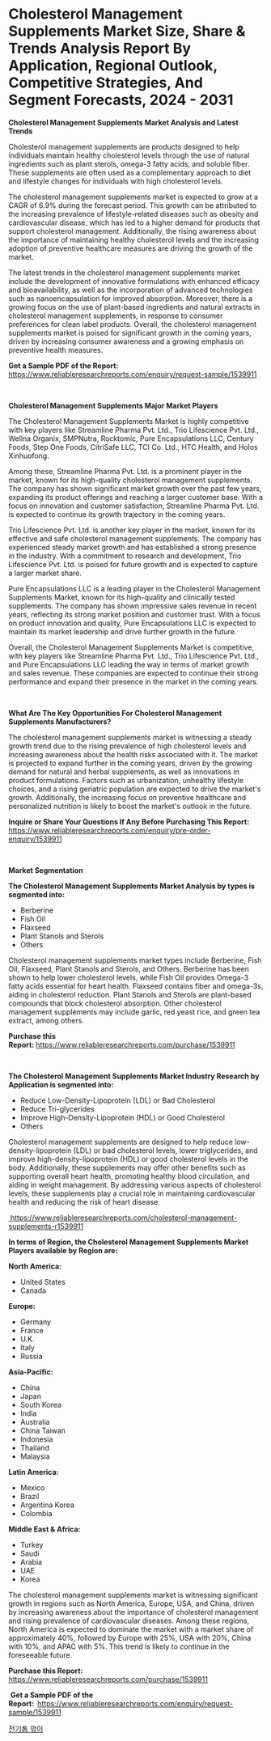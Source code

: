 <p><h1>Cholesterol Management Supplements Market Size, Share & Trends Analysis Report By Application, Regional Outlook, Competitive Strategies, And Segment Forecasts, 2024 - 2031</h1></p><p><strong>Cholesterol Management Supplements Market Analysis and Latest Trends</strong></p>
<p><p>Cholesterol management supplements are products designed to help individuals maintain healthy cholesterol levels through the use of natural ingredients such as plant sterols, omega-3 fatty acids, and soluble fiber. These supplements are often used as a complementary approach to diet and lifestyle changes for individuals with high cholesterol levels.</p><p>The cholesterol management supplements market is expected to grow at a CAGR of 6.9% during the forecast period. This growth can be attributed to the increasing prevalence of lifestyle-related diseases such as obesity and cardiovascular disease, which has led to a higher demand for products that support cholesterol management. Additionally, the rising awareness about the importance of maintaining healthy cholesterol levels and the increasing adoption of preventive healthcare measures are driving the growth of the market.</p><p>The latest trends in the cholesterol management supplements market include the development of innovative formulations with enhanced efficacy and bioavailability, as well as the incorporation of advanced technologies such as nanoencapsulation for improved absorption. Moreover, there is a growing focus on the use of plant-based ingredients and natural extracts in cholesterol management supplements, in response to consumer preferences for clean label products. Overall, the cholesterol management supplements market is poised for significant growth in the coming years, driven by increasing consumer awareness and a growing emphasis on preventive health measures.</p></p>
<p><strong>Get a Sample PDF of the Report:&nbsp;</strong> <a href="https://www.reliableresearchreports.com/enquiry/request-sample/1539911">https://www.reliableresearchreports.com/enquiry/request-sample/1539911</a></p>
<p>&nbsp;</p>
<p><strong>Cholesterol Management Supplements Major Market Players</strong></p>
<p><p>The Cholesterol Management Supplements Market is highly competitive with key players like Streamline Pharma Pvt. Ltd., Trio Lifescience Pvt. Ltd., Wellna Organix, SMPNutra, Rocktomic, Pure Encapsulations LLC, Century Foods, Step One Foods, CitriSafe LLC, TCI Co. Ltd., HTC Health, and Holos Xinhuofong.</p><p>Among these, Streamline Pharma Pvt. Ltd. is a prominent player in the market, known for its high-quality cholesterol management supplements. The company has shown significant market growth over the past few years, expanding its product offerings and reaching a larger customer base. With a focus on innovation and customer satisfaction, Streamline Pharma Pvt. Ltd. is expected to continue its growth trajectory in the coming years.</p><p>Trio Lifescience Pvt. Ltd. is another key player in the market, known for its effective and safe cholesterol management supplements. The company has experienced steady market growth and has established a strong presence in the industry. With a commitment to research and development, Trio Lifescience Pvt. Ltd. is poised for future growth and is expected to capture a larger market share.</p><p>Pure Encapsulations LLC is a leading player in the Cholesterol Management Supplements Market, known for its high-quality and clinically tested supplements. The company has shown impressive sales revenue in recent years, reflecting its strong market position and customer trust. With a focus on product innovation and quality, Pure Encapsulations LLC is expected to maintain its market leadership and drive further growth in the future.</p><p>Overall, the Cholesterol Management Supplements Market is competitive, with key players like Streamline Pharma Pvt. Ltd., Trio Lifescience Pvt. Ltd., and Pure Encapsulations LLC leading the way in terms of market growth and sales revenue. These companies are expected to continue their strong performance and expand their presence in the market in the coming years.</p></p>
<p>&nbsp;</p>
<p><strong>What Are The Key Opportunities For Cholesterol Management Supplements Manufacturers?</strong></p>
<p><p>The cholesterol management supplements market is witnessing a steady growth trend due to the rising prevalence of high cholesterol levels and increasing awareness about the health risks associated with it. The market is projected to expand further in the coming years, driven by the growing demand for natural and herbal supplements, as well as innovations in product formulations. Factors such as urbanization, unhealthy lifestyle choices, and a rising geriatric population are expected to drive the market's growth. Additionally, the increasing focus on preventive healthcare and personalized nutrition is likely to boost the market's outlook in the future.</p></p>
<p><strong>Inquire or Share Your Questions If Any Before Purchasing This Report:</strong> <a href="https://www.reliableresearchreports.com/enquiry/pre-order-enquiry/1539911">https://www.reliableresearchreports.com/enquiry/pre-order-enquiry/1539911</a></p>
<p>&nbsp;</p>
<p><strong>Market Segmentation</strong></p>
<p><strong>The Cholesterol Management Supplements Market Analysis by types is segmented into:</strong></p>
<p><ul><li>Berberine</li><li>Fish Oil</li><li>Flaxseed</li><li>Plant Stanols and Sterols</li><li>Others</li></ul></p>
<p><p>Cholesterol management supplements market types include Berberine, Fish Oil, Flaxseed, Plant Stanols and Sterols, and Others. Berberine has been shown to help lower cholesterol levels, while Fish Oil provides Omega-3 fatty acids essential for heart health. Flaxseed contains fiber and omega-3s, aiding in cholesterol reduction. Plant Stanols and Sterols are plant-based compounds that block cholesterol absorption. Other cholesterol management supplements may include garlic, red yeast rice, and green tea extract, among others.</p></p>
<p><strong>Purchase this Report:&nbsp;</strong><a href="https://www.reliableresearchreports.com/purchase/1539911">https://www.reliableresearchreports.com/purchase/1539911</a></p>
<p>&nbsp;</p>
<p><strong>The Cholesterol Management Supplements Market Industry Research by Application is segmented into:</strong></p>
<p><ul><li>Reduce Low-Density-Lipoprotein (LDL) or Bad Cholesterol</li><li>Reduce Tri-glycerides</li><li>Improve High-Density-Lipoprotein (HDL) or Good Cholesterol</li><li>Others</li></ul></p>
<p><p>Cholesterol management supplements are designed to help reduce low-density-lipoprotein (LDL) or bad cholesterol levels, lower triglycerides, and improve high-density-lipoprotein (HDL) or good cholesterol levels in the body. Additionally, these supplements may offer other benefits such as supporting overall heart health, promoting healthy blood circulation, and aiding in weight management. By addressing various aspects of cholesterol levels, these supplements play a crucial role in maintaining cardiovascular health and reducing the risk of heart disease.</p></p>
<p><a href="https://www.reliableresearchreports.com/cholesterol-management-supplements-r1539911">&nbsp;https://www.reliableresearchreports.com/cholesterol-management-supplements-r1539911</a></p>
<p><strong>In terms of Region, the Cholesterol Management Supplements Market Players available by Region are:</strong></p>
<p>
    <p> <strong> North America: </strong>
        <ul>
            <li>United States</li>
            <li>Canada</li>
        </ul>
        </p> 
    <p> <strong> Europe: </strong>
        <ul>
            <li>Germany</li>
            <li>France</li>
            <li>U.K.</li>
            <li>Italy</li>
            <li>Russia</li>
        </ul>
        </p> 
    <p> <strong> Asia-Pacific: </strong>
        <ul>
            <li>China</li>
            <li>Japan</li>
            <li>South Korea</li>
            <li>India</li>
            <li>Australia</li>
            <li>China Taiwan</li>
            <li>Indonesia</li>
            <li>Thailand</li>
            <li>Malaysia</li>
        </ul>
        </p> 
    <p> <strong> Latin America: </strong>
        <ul>
            <li>Mexico</li>
            <li>Brazil</li>
            <li>Argentina Korea</li>
            <li>Colombia</li>
        </ul>
        </p> 
    <p> <strong> Middle East & Africa: </strong>
        <ul>
            <li>Turkey</li>
            <li>Saudi</li>
            <li>Arabia</li>
            <li>UAE</li>
            <li>Korea</li>
        </ul>
    </p>
    </p>
<p><p>The cholesterol management supplements market is witnessing significant growth in regions such as North America, Europe, USA, and China, driven by increasing awareness about the importance of cholesterol management and rising prevalence of cardiovascular diseases. Among these regions, North America is expected to dominate the market with a market share of approximately 40%, followed by Europe with 25%, USA with 20%, China with 10%, and APAC with 5%. This trend is likely to continue in the foreseeable future.</p></p>
<p><strong>Purchase this Report: </strong><a href="https://www.reliableresearchreports.com/purchase/1539911">https://www.reliableresearchreports.com/purchase/1539911</a></p>
<p>&nbsp;<strong>Get a Sample PDF of the Report:&nbsp;&nbsp;</strong><a href="https://www.reliableresearchreports.com/enquiry/request-sample/1539911">https://www.reliableresearchreports.com/enquiry/request-sample/1539911</a></p>
<p><strong></strong></p>
<p><p><a href="https://github.com/RonSpencer61/Market-Research-Report-List-1/blob/main/599700356810.md">전기톱 깎이</a></p></p>